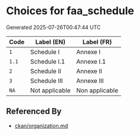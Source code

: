# Choices for faa_schedule

Generated 2025-07-26T00:47:44 UTC

| Code | Label (EN) | Label (FR) |
|------|------------|------------|
| `1` | Schedule I | Annexe I |
| `1.1` | Schedule I.1 | Annexe I.1 |
| `2` | Schedule II | Annexe II |
| `3` | Schedule III | Annexe III |
| `NA` | Not applicable | Non applicable |


## Referenced By

- [ckan/organization.md](../ckan/organization.md)
